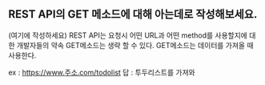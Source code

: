 ## REST API의 GET 메소드에 대해 아는데로 작성해보세요.

(여기에 작성하세요)
REST API는 요청시 어떤 URL과 어떤 method를 사용할지에 대한 개발자들의 약속
GET메소드는 생략 할 수 있다.
GET메소드는 데이터를 가져올 때 사용한다.

ex :
https://www.주소.com/todolist
답 : 투두리스트를 가져와
